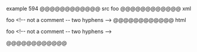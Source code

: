 example 594
@@@@@@@@@@@@ src
foo <!-- not a comment -- two hyphens -->
@@@@@@@@@@@@ xml
<?xml version="1.0" encoding="UTF-8"?>
<!DOCTYPE document SYSTEM "CommonMark.dtd">
<document xmlns="http://commonmark.org/xml/1.0">
  <paragraph>
    <text>foo &lt;!-- not a comment -- two hyphens --&gt;</text>
  </paragraph>
</document>
@@@@@@@@@@@@ html
<p>foo &lt;!-- not a comment -- two hyphens --&gt;</p>
@@@@@@@@@@@@
